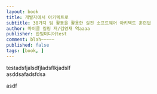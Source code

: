 ```yaml
---
layout: book
title: 개발자에서 아키텍트로
subtitle: 38가지 팀 활동을 활용한 실전 소프트웨어 아키텍트 훈련법
author: 마이클 킬링 저/김영재 역aaaa
publisher: 한빛미디어test
comment: blah~~~~~
published: false
tags: [book, ]
---
```




testadsfjalsdfjladsflkjadslf  
asddsafadsfdsa

asdf
